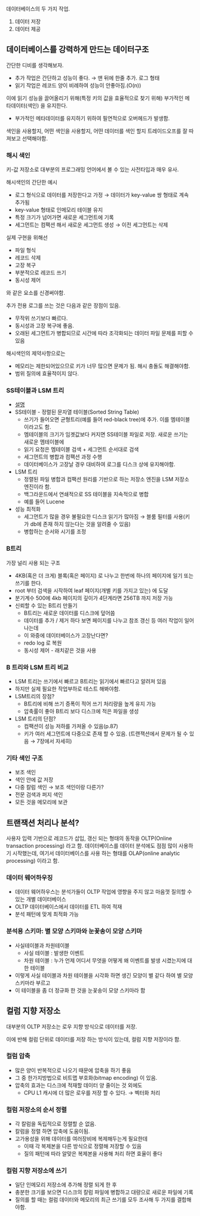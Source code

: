 데이터베이스의 두 가지 작업. 

1. 데이터 저장
2. 데이터 제공

## 데이터베이스를 강력하게 만드는 데이터구조

간단한 디비를 생각해보자.

- 추가 작업은 간단하고 성능이 좋다. → 맨 뒤에 한줄 추가. 로그 형태
- 읽기 작업은 레코드 양이 비례하여 성능이 안좋아짐.(O(n))

이에 읽기 성능을 끌어올리기 위해(특정 키의 값을 효율적으로 찾기 위해) 부가적인 메타데이터(색인) 을 유지한다.

- 부가적인 메타데이터를 유지하기 위하여 필연적으로 오버헤드가 발생함.

색인을 사용할지, 어떤 색인을 사용할지, 어떤 데이터를 색인 할지 트레이드오프를 잘 따져보고 선택해야함.

### 해시 색인

키-값 저장소로 대부분의 프로그래밍 언어에서 볼 수 있는 사전타입과 매우 유사.

해시색인의 간단한 예시

- 로그 형식으로 데이터를 저장한다고 가정 → 데이터가 key-value 쌍 형태로 계속 추가됨
- key-value 형태로 인메모리 테이블 유지
- 특정 크기가 넘어가면 새로운 세그먼트에 기록
- 세그먼트는 컴팩션 해서 새로운 세그먼트 생성 → 이전 세그먼트는 삭제

실제 구현을 위해선

- 파일 형식
- 레코드 삭제
- 고장 복구
- 부분적으로 레코드 쓰기
- 동시성 제어

와 같은 요소를 신경써야함.

추가 전용 로그를 쓰는 것은 다음과 같은 장점이 있음.

- 무작위 쓰기보다 빠르다.
- 동시성과 고장 복구에 좋음.
- 오래된 세그먼트가 병합되므로 시간에 따라 조각화되는 데이터 파일 문제를 피할 수 있음

해시색인의 제약사항으로는

- 메모리는 제한되어있으므로 키가 너무 많으면 문제가 됨. 해시 충돌도 해결해야함.
- 범위 질의에 효율적이지 않다.

### SS테이블과 LSM 트리

- [설명](https://d2.naver.com/helloworld/5053838)
- SS테이블 - 정렬된 문자열 테이블(Sorted String Table)
    - 쓰기가 들어오면 균형트리(예를 들어 red-black tree)에 추가. 이를 멤테이블이라고도 함.
    - 멤테이블의 크기가 임곗값보다 커지면 SS테이블 파일로 저장. 새로운 쓰기는 새로운 멤테이블에
    - 읽기 요청은 멤테이블 검색 + 세그먼트 순서대로 검색
    - 세그먼트의 병합과 컴팩션 과정 수행
    - 데이터베이스가 고장날 경우 대비하여 로그를 디스크 상에 유지해야함.
- LSM 트리
    - 정렬된 파일 병합과 컴팩션 원리를 기반으로 하는 저장소 엔진을 LSM 저장소 엔진이라 함.
    - 백그라운드에서 연쇄적으로 SS 테이블을 지속적으로 병합
    - 예를 들어 Lucene
- 성능 최적화
    - 세그먼트가 많을 경우 불필요한 디스크 읽기가 많아짐 → 블룸 필터를 사용(키가 db에 존재 하지 않는다는 것을 알려줄 수 있음)
    - 병합하는 순서와 시기를 조정

### B트리

가장 널리 사용 되는 구조

- 4KB(혹은 더 크게) 블록(혹은 페이지) 로 나누고 한번에 하나의 페이지에 일기 또는 쓰기를 한다.
- root 부터 검색을 시작하여 leaf 페이지(개별 키를 가지고 있는) 에 도달
- 분기계수 500에 4kb 페이지의 깊이가 4단계라면 256TB 까지 저장 가능
- 신뢰할 수 있는 B트리 만들기
    - B트리는 새로운 데이터를 디스크에 덮어씀
    - 데이터를 추가 / 제거 하다 보면 페이지를 나누고 참조 갱신 등 여러 작업이 일어나는데
    - 이 와중에 데이터베이스가 고장난다면?
    - redo log 로 복원
    - 동시성 제어 - 래치같은 것을 사용

### B 트리와 LSM 트리 비교

- LSM 트리는 쓰기에서 빠르고 B트리는 읽기에서 빠르다고 알려져 있음
- 하지만 실제 필요한 작업부하로 테스트 해봐야함.
- LSM트리의 장점?
    - B트리에 비해 쓰기 증폭이 적어 쓰기 처리량을 높게 유지 가능
    - 압축률이 좋아 B트리 보다 디스크에 적은 파일을 생성
- LSM 트리의 단점?
    - 컴팩션이 성능 저하를 가져올 수 있음(p.87)
    - 키가 여러 세그먼트에 다중으로 존재 할 수 있음. (트랜잭션에서 문제가 될 수 있음 → 7장에서 자세히)

### 기타 색인 구조

- 보조 색인
- 색인 안에 값 저장
- 다중 칼럼 색인 → 보조 색인이랑 다른가?
- 전문 검색과 퍼지 색인
- 모든 것을 메모리에 보관

## 트랜잭션 처리나 분석?

사용자 입력 기반으로 레코드가 삽입, 갱신 되는 형태의 동작을 OLTP(Online transaction processing) 라고 함. 데이터베이스를 데이터 분석에도 점점 많이 사용하기 시작했는데, 여기서 데이터베이스를 사용 하는 형태를 OLAP(online analytic processing) 이라고 함.

### 데이터 웨어하우징

- 데이터 웨어하우스는 분석가들이 OLTP 작업에 영향을 주지 않고 마음껏 질의할 수 있는 개별 데이터베이스
- OLTP 데이터베이스에서 데이터를 ETL 하여 적재
- 분석 패턴에 맞게 최적화 가능

### 분석용 스키마: 별 모양 스키마와 눈꽃송이 모양 스키마

- 사실테이블과 차원테이블
    - 사실 테이블 : 발생한 이벤트
    - 차원 테이블 : 누가 언제 어디서 무엇을 어떻게 왜 이벤트를 발생 시켰는지에 대한 테이블
- 이렇게 사실 테이블과 차원 테이블을 시각화 하면 생긴 모양이 별 같다 하여 별 모양 스키마라 부르고
- 이 테이블을 좀 더 정규화 한 것을 눈꽃송이 모양 스키마라 함

## 컬럼 지향 저장소

대부분의 OLTP 저장소는 로우 지향 방식으로 데이터를 저장.

이에 반해 컬럼 단위로 데이터를 저장 하는 방식이 있는데, 컬럼 지향 저장이라 함.

### 컬럼 압축

- 많은 양이 반복적으로 나오기 때문에 압축을 하기 좋음
- 그 중 한가지방법으로 비트맵 부호화(bitmap encoding) 이 있음.
- 압축의 효과는 디스크에 적재할 데이터 양 줄이는 것 외에도
    - CPU L1 캐시에 더 많은 로우를 저장 할 수 있다. → 벡터화 처리

### 컬럼 저장소의 순서 정렬

- 각 칼럼을 독립적으로 정렬할 순 없음.
- 칼럼을 정렬 하면 압축에 도움이됨.
- 고가용성을 위해 데이터를 여러장비에 복제해두는게 필요한데
    - 이때 각 복제본을 다른 방식으로 정렬해 저장할 수 있음
    - 질의 패턴에 따라 알맞은 복제본을 사용해 처리 하면 효율이 좋다

### 컬럼 지향 저장소에 쓰기

- 일단 인메모리 저장소에 추가해 정렬 되게 한 후
- 충분한 크기를 보으면 디스크의 칼럼 파일에 병합하고 대량으로 새로운 파일에 기록
- 질의를 할 때는 컬럼 데이터와 메모리의 최근 쓰기를 모두 조사해 두 가지를 결합해야함.
